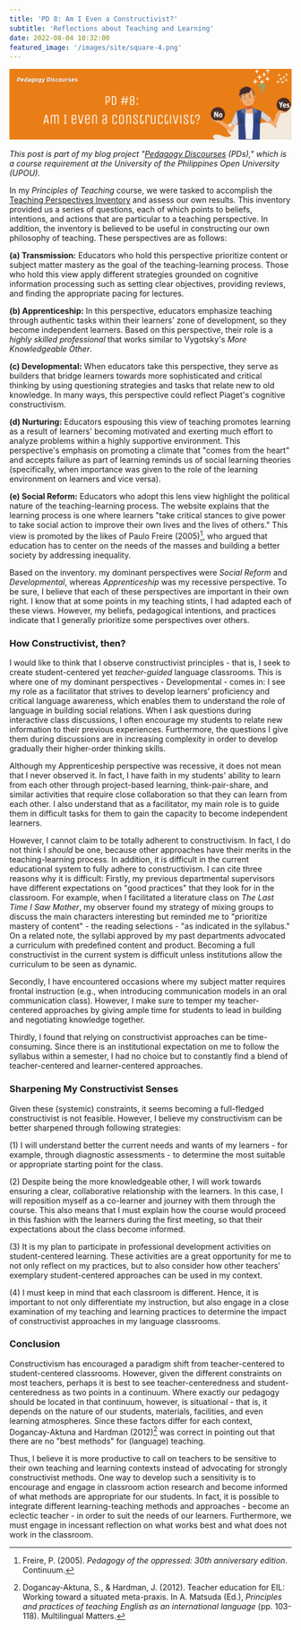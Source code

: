 ```yaml
---
title: 'PD 8: Am I Even a Constructivist?'
subtitle: 'Reflections about Teaching and Learning'
date: 2022-08-04 10:32:00
featured_image: '/images/site/square-4.png'
---
```


![](/images/peddiscs/banners/PD8.png)

*This post is part of my blog project "[Pedagogy Discourses](https://www.pedagogydiscs.wordpress.com) (PDs)," which is a course requirement at the University of the Philippines Open University (UPOU).*

In my *Principles of Teaching* course, we were tasked to accomplish the [Teaching Perspectives Inventory](http://www.teachingperspectives.com/tpi/) and assess our own results. This inventory provided us a series of questions, each of which points to beliefs, intentions, and actions that are particular to a teaching perspective. In addition, the inventory is believed to be useful in constructing our own philosophy of teaching. These perspectives are as follows:

**(a) Transmission:** Educators who hold this perspective prioritize content or subject matter mastery as the goal of the teaching-learning process. Those who hold this view apply different strategies grounded on cognitive information processing such as setting clear objectives, providing reviews, and finding the appropriate pacing for lectures.

**(b) Apprenticeship:** In this perspective, educators emphasize teaching through authentic tasks within their learners' zone of development, so they become independent learners. Based on this perspective, their role is a *highly skilled professional* that works similar to Vygotsky's *More Knowledgeable Other*. 

**(c) Developmental:** When educators take this perspective, they serve as builders that bridge learners towards more sophisticated and critical thinking by using questioning strategies and tasks that relate new to old knowledge. In many ways, this perspective could reflect Piaget's cognitive constructivism.

**(d) Nurturing:** Educators espousing this view of teaching promotes learning as a result of learners' becoming motivated and exerting much effort to analyze problems within a highly supportive environment. This perspective's emphasis on promoting a climate that "comes from the heart" and accepts failure as part of learning reminds us of social learning theories (specifically, when importance was given to the role of the learning environment on learners and vice versa).

**(e) Social Reform:** Educators who adopt this lens view highlight the political nature of the teaching-learning process. The website explains that the learning process is one where learners "take critical stances to give power to take social action to improve their own lives and the lives of others." This view is promoted by the likes of Paulo Freire (2005)[^1], who argued that education has to center on the needs of the masses and building a better society by addressing inequality. 

Based on the inventory. my dominant perspectives were *Social Reform* and *Developmental*, whereas *Apprenticeship* was my recessive perspective. To be sure, I believe that each of these perspectives are important in their own right. I know that at some points in my teaching stints, I had adapted each of these views. However, my beliefs, pedagogical intentions, and practices indicate that I generally prioritize some perspectives over others. 

### How Constructivist, then?

I would like to think that I observe constructivist principles - that is, I seek to create student-centered yet *teacher-guided* language classrooms. This is where one of my dominant perspectives - Developmental - comes in: I see my role as a facilitator that strives to develop learners' proficiency and critical language awareness, which enables them to understand the role of language in building social relations. When I ask questions during interactive class discussions, I often encourage my students to relate new information to their previous experiences. Furthermore, the questions I give them during discussions are in increasing complexity in order to develop gradually their higher-order thinking skills. 

Although my Apprenticeship perspective was recessive, it does not mean that I never observed it. In fact, I have faith in my students' ability to learn from each other through project-based learning, think-pair-share, and similar activities that require close collaboration so that they can learn from each other. I also understand that as a facilitator, my main role is to guide them in difficult tasks for them to gain the capacity to become independent learners. 

However, I cannot claim to be totally adherent to constructivism. In fact, I do not think I *should* be one, because other approaches have their merits in the teaching-learning process. In addition, it is difficult in the current educational system to fully adhere to constructivism. I can cite three reasons why it is difficult: Firstly, my previous departmental supervisors have different expectations on "good practices" that they look for in the classroom. For example, when I facilitated a literature class on *The Last Time I Saw Mother*, my observer found my strategy of mixing groups to discuss the main characters interesting but reminded me to "prioritize mastery of content" - the reading selections - "as indicated in the syllabus." On a related note, the syllabi approved by my past departments advocated a curriculum with predefined content and product. Becoming a full constructivist in the current system is difficult unless institutions allow the curriculum to be seen as dynamic.

Secondly, I have encountered occasions where my subject matter requires frontal instruction (e.g., when introducing communication models in an oral communication class). However, I make sure to temper my teacher-centered approaches by giving ample time for students to lead in building and negotiating knowledge together. 

Thirdly, I found that relying on constructivist approaches can be time-consuming. Since there is an institutional expectation on me to follow the syllabus within a semester, I had no choice but to constantly find a blend of teacher-centered and learner-centered approaches. 

### Sharpening My Constructivist Senses

Given these (systemic) constraints, it seems becoming a full-fledged constructivist is not feasible. However, I believe my constructivism can be better sharpened through following strategies: 

(1) I will understand better the current needs and wants of my learners - for example, through diagnostic assessments - to determine the most suitable or appropriate starting point for the class.

(2) Despite being the more knowledgeable other, I will work towards ensuring a clear, collaborative relationship with the learners. In this case, I will reposition myself as a co-learner and journey with them through the course. This also means that I must explain how the course would proceed in this fashion with the learners during the first meeting, so that their expectations about the class become informed. 

(3) It is my plan to participate in professional development activities on student-centered learning. These activities are a great opportunity for me to not only reflect on my practices, but to also consider how other teachers' exemplary student-centered approaches can be used in my context. 

(4) I must keep in mind that each classroom is different. Hence, it is important to not only differentiate my instruction, but also engage in a close examination of my teaching and learning practices to determine the impact of constructivist approaches in my language classrooms. 

### Conclusion

Constructivism has encouraged a paradigm shift from teacher-centered to student-centered classrooms. However, given the different constraints on most teachers, perhaps it is best to see teacher-centeredness and student-centeredness as two points in a continuum. Where exactly our pedagogy should be located in that continuum, however, is situational - that is, it depends on the nature of our students, materials, facilities, and even learning atmospheres. Since these factors differ for each context, Dogancay-Aktuna and Hardman (2012)[^2] was correct in pointing out that there are no "best methods" for (language) teaching. 

Thus, I believe it is more productive to call on teachers to be sensitive to their own teaching and learning contexts instead of advocating for strongly constructivist methods. One way to develop such a sensitivity is to encourage and engage in classroom action research and become informed of what methods are appropriate for our students. In fact, it is possible to integrate different learning-teaching methods and approaches - become an eclectic teacher - in order to suit the needs of our learners. Furthermore, we must engage in incessant reflection on what works best and what does not work in the classroom. 

[^1]: Freire, P. (2005). *Pedagogy of the oppressed: 30th anniversary edition*. Continuum.
[^2]: Dogancay-Aktuna, S., & Hardman, J. (2012). Teacher education for EIL: Working toward a situated meta-praxis. In A. Matsuda (Ed.), *Principles and practices of teaching English as an international language* (pp. 103-118). Multilingual Matters.  